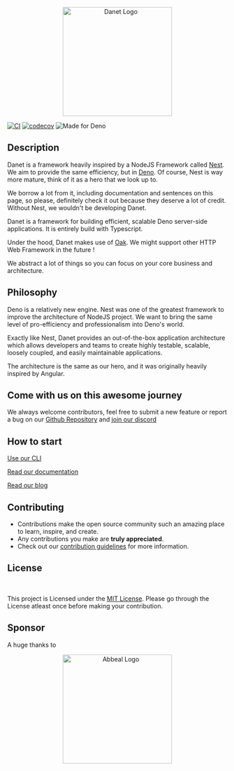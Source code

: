 <p align="center">
  <img src="https://user-images.githubusercontent.com/38007824/205580360-fa032554-5e9e-4266-8ec9-c78ca9a233bc.svg" width="250" alt="Danet Logo" />
</p>

[![CI](https://github.com/Sorikairox/Danet/actions/workflows/run-tests.yml/badge.svg)](https://github.com/Sorikairox/Danet/actions/workflows/run-tests.yml)
[![codecov](https://codecov.io/gh/Savory/Danet/branch/main/graph/badge.svg?token=R6WXVC669Z)](https://codecov.io/gh/Savory/Danet)
![Made for Deno](https://img.shields.io/badge/made%20for-Deno-6B82F6?style=flat-square)

## Description

Danet is a framework heavily inspired by a NodeJS Framework called
[Nest](https://docs.nestjs.com/). We aim to provide the same efficiency, but in
[Deno](https://deno.land/). Of course, Nest is way more mature, think of it as a
hero that we look up to.

We borrow a lot from it, including documentation and sentences on this page, so
please, definitely check it out because they deserve a lot of credit. Without
Nest, we wouldn't be developing Danet.

Danet is a framework for building efficient, scalable Deno server-side
applications. It is entirely build with Typescript.

Under the hood, Danet makes use of [Oak](https://github.com/oakserver/oak). We
might support other HTTP Web Framework in the future !

We abstract a lot of things so you can focus on your core business and
architecture.

## Philosophy

Deno is a relatively new engine. Nest was one of the greatest framework to
improve the architecture of NodeJS project. We want to bring the same level of
pro-efficiency and professionalism into Deno's world.

Exactly like Nest, Danet provides an out-of-the-box application architecture
which allows developers and teams to create highly testable, scalable, loosely
coupled, and easily maintainable applications.

The architecture is the same as our hero, and it was originally heavily inspired
by Angular.

## Come with us on this awesome journey

We always welcome contributors, feel free to submit a new feature or report a
bug on our [Github Repository](https://github.com/Savory/Danet) and
[join our discord](https://discord.gg/Q7ZHuDPgjA)

## How to start

[Use our CLI](https://github.com/Savory/Danet-CLI)

[Read our documentation](https://savory.github.io/Danet/)

[Read our blog](https://savory.github.io/)

## Contributing

- Contributions make the open source community such an amazing place to learn,
  inspire, and create.
- Any contributions you make are **truly appreciated**.
- Check out our [contribution guidelines](/CONTRIBUTING.md) for more
  information.

<h2>
License
</h2>
<br>

<p>
This project is Licensed under the <a href="./LICENSE">MIT License</a>. Please go through the License atleast once before making your contribution. </p>

## Sponsor

A huge thanks to

<p align="center">
<a href="https://www.abbeal.com/">
  <img src="https://cdn.discordapp.com/attachments/1004562983969628191/1004593615537963038/image.png" width="250" alt="Abbeal Logo" />
</a>
</p>
